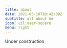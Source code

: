 ```yaml
---
title: about
date: 2021-03-10T10:42:09Z
subtitle: all about me
icon: uil:user-square
menu: right
---
```


Under construction
